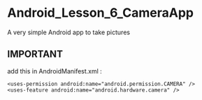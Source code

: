 # Android_Lesson_6_CameraApp
A very simple Android app to take pictures

## IMPORTANT

add this in AndroidManifest.xml :
``` 
<uses-permission android:name="android.permission.CAMERA" />
<uses-feature android:name="android.hardware.camera" /> 
```
